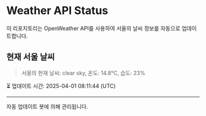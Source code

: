 
# Weather API Status

이 리포지토리는 OpenWeather API를 사용하여 서울의 날씨 정보를 자동으로 업데이트합니다.

## 현재 서울 날씨
> 서울의 현재 날씨: clear sky, 온도: 14.8°C, 습도: 23%

⏳ 업데이트 시간: 2025-04-01 08:11:44 (UTC)

---
자동 업데이트 봇에 의해 관리됩니다.
